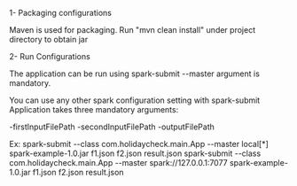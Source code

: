 1- Packaging configurations

Maven is used for packaging. Run "mvn clean install" under project directory to obtain jar

2- Run Configurations

The application can be run using spark-submit
--master argument is mandatory.

You can use any other spark configuration setting with spark-submit
Application takes three mandatory arguments:

-firstInputFilePath
-secondInputFilePath
-outputFilePath

Ex:
spark-submit --class com.holidaycheck.main.App --master local[*] spark-example-1.0.jar f1.json f2.json result.json
spark-submit --class com.holidaycheck.main.App --master spark://127.0.0.1:7077 spark-example-1.0.jar f1.json f2.json result.json


